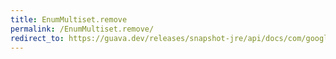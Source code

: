 ```yaml
---
title: EnumMultiset.remove
permalink: /EnumMultiset.remove/
redirect_to: https://guava.dev/releases/snapshot-jre/api/docs/com/google/common/collect/EnumMultiset.html#remove-java.lang.Object-int-
---
```

